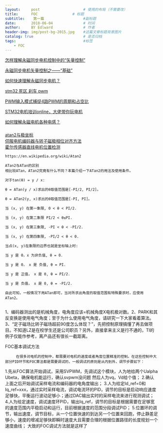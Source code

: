 ```yaml
---
layout:     post                    # 使用的布局（不需要改）
title:      FOC                # 标题 
subtitle:    第一篇                  #副标题
date:       2018-06-04              # 时间
author:     BY Edlward              # 作者
header-img: img/post-bg-2015.jpg    #这篇文章标题背景图片
catalog: true                       # 是否归档
tags:                               #标签
    - FOC
---
```


[怎样理解永磁同步电机控制中的“矢量控制”](https://www.zhihu.com/question/20724715)  

[永磁同步电机矢量控制之——“基础”](https://zhuanlan.zhihu.com/p/23267332)  

[如何快速理解永磁同步电机？](https://zhuanlan.zhihu.com/p/45757542)  

[stm32 死区 刹车 pwm](https://blog.csdn.net/gtkknd/article/details/52840629) 

[PWM输入模式捕捉4路PWM的周期和占空比](https://wenku.baidu.com/view/8e83f253e87101f69f31951f.html)  

[STM32电机培训online，大佬带你玩电机](http://www.stmcu.org.cn/module/forum/thread-612763-1-1.html)  

[如何理解永磁电机各种电感？](https://zhuanlan.zhihu.com/p/47255694)  

###
[atan2与极坐标](https://blog.csdn.net/ronnie_hu/article/details/69053413)  
[伺服电机编码器与转子磁极相位对齐方法](https://blog.csdn.net/Still8912/article/details/45460051)  
[霍尔传感器直线电机位置检测](https://wenku.baidu.com/view/190e722410a6f524cdbf8525.html)  

```
https://en.wikipedia.org/wiki/Atan2

ATan2与ATan的区别
相比较ATan，ATan2究竟有什么不同？本篇介绍一下ATan2的用法及使用条件。

对于tan(θ) = y / x:

θ = ATan(y / x)求出的θ取值范围是[-PI/2, PI/2]。

θ = ATan2(y, x)求出的θ取值范围是[-PI, PI]。

当 (x, y) 在第一象限, 0 < θ < PI/2.

当 (x, y) 在第二象限 PI/2 < θ≤PI.

当 (x, y) 在第三象限, -PI < θ < -PI/2.

当 (x, y) 在第四象限, -PI/2 < θ < 0.

当点(x, y)在象限的边界也就是坐标轴上时:

当 y 是 0，x 为非负值, θ = 0.

当 y 是 0， x 是 负值, θ = PI.

当 y 是 正值， x 是 0, θ = PI/2.

当 y 是 负值， x 是 0, θ = -PI/2.

由此可知，一般情况下用ATan即可，当对所求出角度的取值范围有特殊要求时，应使用ATan2。


```

1、编码器测出的是机械角度，电角度应该=机械角度X电机极对数。2、PARK和其反变换是使用电气角度；至于为什么使用电气角度，请研究一下大家看着算法。3、“定子磁场比转子磁场超前90度怎么体现？”，先把控制原理搞懂了再去做项目。不知道LZ是在校学生还是公司职员？另外，直接拿来主义是行不通的，TI的例子仅能作参考，离产品还有很长一截距离。


FOC基本调试方法

         在很多对电机的控制中，都需要对电机的速度或者角度位置精准的控制。在这些控制中大部分PID环节和FOC算法都是需要调试的，一般调试的原则是从内到外，调节步骤如下：
1.先从FOC算法开始调试，采用SVPWM，先调试这个模块，人为地给两个Ualpha Ubeta，确保电机能运行，确认svpwm没问题
然后人为vq，Vd给个值；
2.确认上面之后开始调试采样电流和编码器的电角度输出；
3.人为给定Id_ref=0和Iq_ref=xxx，通过实时采样电流，调试电流环的PID，调节的目标是启动响应速度足够快，平衡运行波动足够小；通过DAC输出实时的采样电流来进行观测调试；
4.人为给定速度，调试速度环PID，输出Iq_ref，调节的目标是根据需要在足够宽的速度范围内平稳启动和运行，目前根据速度的范围分段调试PID；
5.位置环的调节，输出速度，调节目标，从一个位置快速的到达另一个位置来回跑，停止静差足够小，速度的增减足够快即瞬时速度大且需要合理的根据位置路径的长度规划一个速度曲线；
大致的FOC调试方法就是这样了
